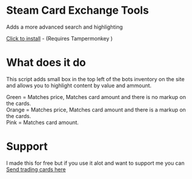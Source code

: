 # Steam Card Exchange Tools
Adds a more advanced search and highlighting

[Click to install](https://github.com/Puffycheeses/SteeamCardExchangeTools/raw/master/Steam%20Card%20Exchange%20tools.user.js) - (Requires Tampermonkey )

# What does it do
This script adds small box in the top left of the bots inventory on the site and allows you to highlight content by value and ammount.

Green = Matches price, Matches card amount and there is no markup on the cards.  
Orange = Matches price, Matches card amount and there is a markup on the cards.  
Pink = Matches card amount.

# Support

I made this for free but if you use it alot and want to support me you can [Send trading cards here](https://steamcommunity.com/tradeoffer/new/?partner=128567047&token=7lJ-dtgo)
